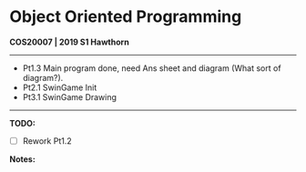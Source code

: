 # Object Oriented Programming

**COS20007 | 2019 S1 Hawthorn**

---

* Pt1.3 Main program done, need Ans sheet and diagram (What sort of diagram?).
* Pt2.1 SwinGame Init
* Pt3.1 SwinGame Drawing

---





**TODO:**

* [ ] Rework Pt1.2

**Notes:**